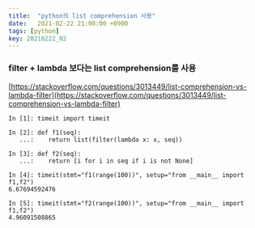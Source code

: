 ```yaml
---
title:  "python의 list comprehension 사용"
date:   2021-02-22 21:00:00 +0900
tags: [python]
key: 20210222_02
---
```


### filter + lambda 보다는 list comprehension를 사용

[https://stackoverflow.com/questions/3013449/list-comprehension-vs-lambda-filter](https://stackoverflow.com/questions/3013449/list-comprehension-vs-lambda-filter)

```
In [1]: timeit import timeit

In [2]: def f1(seq):
   ...:    return list(filter(lambda x: x, seq))

In [3]: def f2(seq):
   ...:    return [i for i in seq if i is not None]

In [4]: timeit(stmt="f1(range(100))", setup="from __main__ import f1,f2")
6.67694592476

In [5]: timeit(stmt="f2(range(100))", setup="from __main__ import f1,f2")
4.96091508865

```